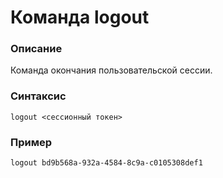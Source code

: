 # Команда logout

### Описание
Команда окончания пользовательской сессии. 

### Cинтаксис
```
logout <сессионный токен>
```

### Пример
```
logout bd9b568a-932a-4584-8c9a-c0105308def1 
```